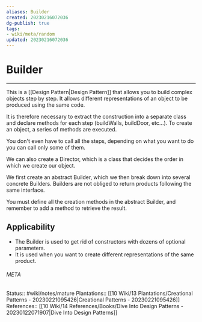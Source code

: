 ```yaml
---
aliases: Builder
created: 20230216072036
dg-publish: true
tags:
- wiki/meta/random
updated: 20230216072036
---
```

# Builder
---
This is a [[Design Pattern\|Design Pattern]] that allows you to build complex objects step by step. It allows different representations of an object to be produced using the same code.

It is therefore necessary to extract the construction into a separate class and declare methods for each step (buildWalls, buildDoor, etc...). To create an object, a series of methods are executed.

You don't even have to call all the steps, depending on what you want to do you can call only some of them.

We can also create a Director, which is a class that decides the order in which we create our object.

We first create an abstract Builder, which we then break down into several concrete Builders. Builders are not obliged to return products following the same interface.

You must define all the creation methods in the abstract Builder, and remember to add a method to retrieve the result.

## Applicability
- The Builder is used to get rid of constructors with dozens of optional parameters.
- It is used when you want to create different representations of the same product.





###### META
Status:: #wiki/notes/mature 
Plantations:: [[10 Wiki/13 Plantations/Creational Patterns - 20230221095426\|Creational Patterns - 20230221095426]]
References:: [[10 Wiki/14 References/Books/Dive Into Design Patterns - 20230122071907\|Dive Into Design Patterns]]
